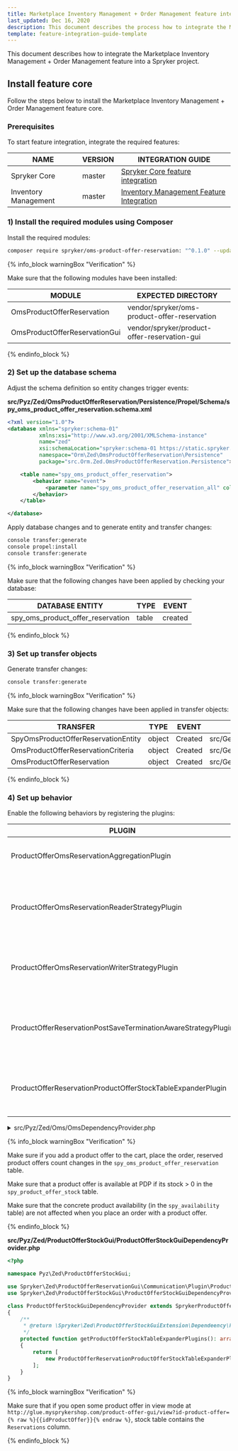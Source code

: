 ```yaml
---
title: Marketplace Inventory Management + Order Management feature integration
last_updated: Dec 16, 2020
description: This document describes the process how to integrate the Marketplace Inventory Management + Order Management feature into a Spryker project.
template: feature-integration-guide-template
---
```


This document describes how to integrate the Marketplace Inventory Management + Order Management feature into a Spryker project.

## Install feature core

Follow the steps below to install the Marketplace Inventory Management + Order Management feature core.

### Prerequisites

To start feature integration, integrate the required features:

| NAME | VERSION | INTEGRATION GUIDE |
|-|-|-|
| Spryker Core | master | [Spryker Core feature integration](https://documentation.spryker.com/docs/spryker-core-feature-integration)  |
| Inventory Management | master |  [Inventory Management Feature Integration](https://documentation.spryker.com/docs/inventory-management-feature-integration)  |

### 1) Install the required modules using Composer

Install the required modules:

```bash
composer require spryker/oms-product-offer-reservation: "^0.1.0" --update-with-dependencies
```

{% info_block warningBox "Verification" %}

Make sure that the following modules have been installed:

| MODULE | EXPECTED DIRECTORY |
|-|-|
| OmsProductOfferReservation | vendor/spryker/oms-product-offer-reservation |
| OmsProductOfferReservationGui | vendor/spryker/product-offer-reservation-gui |

{% endinfo_block %}

### 2) Set up the database schema

Adjust the schema definition so entity changes trigger events:

**src/Pyz/Zed/OmsProductOfferReservation/Persistence/Propel/Schema/spy_oms_product_offer_reservation.schema.xml**

```xml
<?xml version="1.0"?>
<database xmlns="spryker:schema-01"
          xmlns:xsi="http://www.w3.org/2001/XMLSchema-instance"
          name="zed"
          xsi:schemaLocation="spryker:schema-01 https://static.spryker.com/schema-01.xsd"
          namespace="Orm\Zed\OmsProductOfferReservation\Persistence"
          package="src.Orm.Zed.OmsProductOfferReservation.Persistence">

    <table name="spy_oms_product_offer_reservation">
        <behavior name="event">
            <parameter name="spy_oms_product_offer_reservation_all" column="*"/>
        </behavior>
    </table>

</database>
```

Apply database changes and to generate entity and transfer changes:

```bash
console transfer:generate
console propel:install
console transfer:generate
```

{% info_block warningBox "Verification" %}

Make sure that the following changes have been applied by checking your database:

| DATABASE ENTITY | TYPE | EVENT |
|-|-|-|
| spy_oms_product_offer_reservation | table | created |

{% endinfo_block %}

### 3) Set up transfer objects

Generate transfer changes:

```bash
console transfer:generate
```

{% info_block warningBox "Verification" %}

Make sure that the following changes have been applied in transfer objects:

| TRANSFER | TYPE | EVENT | PATH |
|-|-|-|-|
| SpyOmsProductOfferReservationEntity | object | Created | src/Generated/Shared/Transfer/SpyOmsProductOfferReservationEntityTransfer |
| OmsProductOfferReservationCriteria | object | Created | src/Generated/Shared/Transfer/OmsProductOfferReservationCriteriaTransfer |
| OmsProductOfferReservation | object | Created | src/Generated/Shared/Transfer/OmsProductOfferReservationTransfer |

{% endinfo_block %}

### 4) Set up behavior

Enable the following behaviors by registering the plugins:

| PLUGIN | DESCRIPTION | PREREQUISITES | NAMESPACE |
|-|-|-|-|
| ProductOfferOmsReservationAggregationPlugin | Aggregates reservations for product offers. |  | Spryker\Zed\OmsProductOfferReservation\Communication\Plugin\Oms |
| ProductOfferOmsReservationReaderStrategyPlugin | Provides the ability to read product offer reservation data from alternative table. |  | Spryker\Zed\OmsProductOfferReservation\Communication\Plugin\Oms |
| ProductOfferOmsReservationWriterStrategyPlugin | Provides the ability to write product offer reservation to alternative table. |  | Spryker\Zed\OmsProductOfferReservation\Communication\Plugin\Oms |
| ProductOfferReservationPostSaveTerminationAwareStrategyPlugin | Prevents generic product availability update for product offers. |  | Spryker\Zed\OmsProductOfferReservation\Communication\Plugin\Oms |
| ProductOfferReservationProductOfferStockTableExpanderPlugin | Expands product offer stock table with reservations column. |  | Spryker\Zed\OmsProductOfferReservation\Communication\Plugin\Oms |

<details><summary markdown='span'>src/Pyz/Zed/Oms/OmsDependencyProvider.php</summary>

```php
namespace Pyz\Zed\Oms;

use Spryker\Zed\Availability\Communication\Plugin\Oms\AvailabilityReservationPostSaveTerminationAwareStrategyPlugin;
use Spryker\Zed\Kernel\Container;
use Spryker\Zed\Oms\OmsDependencyProvider as SprykerOmsDependencyProvider;
use Spryker\Zed\OmsProductOfferReservation\Communication\Plugin\Oms\ProductOfferOmsReservationAggregationPlugin;
use Spryker\Zed\OmsProductOfferReservation\Communication\Plugin\Oms\ProductOfferOmsReservationReaderStrategyPlugin;
use Spryker\Zed\OmsProductOfferReservation\Communication\Plugin\Oms\ProductOfferOmsReservationWriterStrategyPlugin;
use Spryker\Zed\OmsProductOfferReservation\Communication\Plugin\Oms\ProductOfferReservationPostSaveTerminationAwareStrategyPlugin;

class OmsDependencyProvider extends SprykerOmsDependencyProvider
{
    /**
     * @return \Spryker\Zed\OmsExtension\Dependency\Plugin\OmsReservationAggregationPluginInterface[]
     */
    protected function getOmsReservationAggregationPlugins(): array
    {
        return [
            new ProductOfferOmsReservationAggregationPlugin(),
        ];
    }

    /**
     * @return \Spryker\Zed\OmsExtension\Dependency\Plugin\OmsReservationWriterStrategyPluginInterface[]
     */
    protected function getOmsReservationWriterStrategyPlugins(): array
    {
        return [
            new ProductOfferOmsReservationWriterStrategyPlugin(),
        ];
    }

    /**
     * @return \Spryker\Zed\OmsExtension\Dependency\Plugin\ReservationPostSaveTerminationAwareStrategyPluginInterface[]
     */
    protected function getReservationPostSaveTerminationAwareStrategyPlugins(): array
    {
        return [
            new ProductOfferReservationPostSaveTerminationAwareStrategyPlugin(),
        ];
    }

    /**
     * @return \Spryker\Zed\OmsExtension\Dependency\Plugin\OmsReservationReaderStrategyPluginInterface[]
     */
    protected function getOmsReservationReaderStrategyPlugins(): array
    {
        return [
            new ProductOfferOmsReservationReaderStrategyPlugin(),
        ];
    }
}
```

</details>

{% info_block warningBox "Verification" %}

Make sure if you add a product offer to the cart, place the order, reserved product offers count changes in the `spy_oms_product_offer_reservation` table.

Make sure that a product offer is available at PDP if its stock > 0 in the `spy_product_offer_stock` table.

Make sure that the concrete product availability (in the `spy_availability` table) are not affected when you place an order with a product offer.

{% endinfo_block %}

**src/Pyz/Zed/ProductOfferStockGui/ProductOfferStockGuiDependencyProvider.php**

```php
<?php

namespace Pyz\Zed\ProductOfferStockGui;

use Spryker\Zed\ProductOfferReservationGui\Communication\Plugin\ProductOfferStock\ProductOfferReservationProductOfferStockTableExpanderPlugin;
use Spryker\Zed\ProductOfferStockGui\ProductOfferStockGuiDependencyProvider as SprykerProductOfferStockGuiDependencyProvider;

class ProductOfferStockGuiDependencyProvider extends SprykerProductOfferStockGuiDependencyProvider
{
    /**
     * @return \Spryker\Zed\ProductOfferStockGuiExtension\Dependeency\Plugin\ProductOfferStockTableExpanderPluginInterface[]
     */
    protected function getProductOfferStockTableExpanderPlugins(): array
    {
        return [
            new ProductOfferReservationProductOfferStockTableExpanderPlugin(),
        ];
    }
}
```

{% info_block warningBox "Verification" %}

Make sure that if you open some product offer in view mode at `http://glue.mysprykershop.com/product-offer-gui/view?id-product-offer={% raw %}{{idProductOffer}}{% endraw %}`, stock table contains the `Reservations` column.

{% endinfo_block %}
